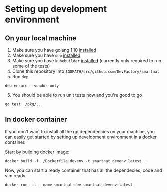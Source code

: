 # Setting up development environment

## On your local machine
1. Make sure you have golang 1.10 [installed](https://golang.org/doc/install#download)
1. Make sure you have `dep` [installed](https://github.com/golang/dep)
1. Make sure you have `kubebuilder` [installed](https://book.kubebuilder.io/getting_started/installation_and_setup.html) (currently only required to run some of the tests)
1. Clone this repository into `$GOPATH/src/github.com/DevFactory/smartnat`
1. Run `dep`
  ```
  dep ensure --vendor-only
  ```
5. You should be able to run unit tests now and you're good to go
  ```
  go test ./pkg/...
  ```

## In docker container
If you don't want to install all the gp dependencies on your machine, you can easily get started by setting up development environment in a docker container.

Start by building docker image:
```
docker build -f ./Dockerfile.devenv -t smartnat_devenv:latest .
```

Now, you can start a ready container that has all the dependecies, code and vim ready:
```
docker run -it --name smartnat-dev smartnat_devenv:latest
```
